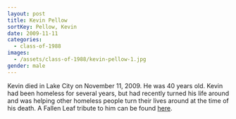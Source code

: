 ```yaml
---
layout: post
title: Kevin Pellow
sortKey: Pellow, Kevin
date: 2009-11-11
categories:
  - class-of-1988
images:
  - /assets/class-of-1988/kevin-pellow-1.jpg
gender: male
---
```

Kevin died in Lake City on November 11, 2009. He was 40 years old. Kevin had been homeless for several years, but had recently turned his life around and was helping other homeless people turn their lives around at the time of his death. A Fallen Leaf tribute to him can be found [here](http://fallenleaves.org/kevin-pellow/).
